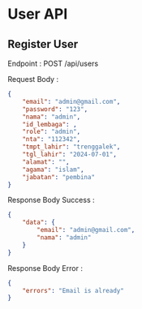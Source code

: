 # User API

## Register User

Endpoint : POST /api/users

Request Body :

```json
{
    "email": "admin@gmail.com",
    "password": "123",
    "nama": "admin",
    "id_lembaga": ,
    "role": "admin",
    "nta": "112342",
    "tmpt_lahir": "trenggalek",
    "tgl_lahir": "2024-07-01",
    "alamat": "",
    "agama": "islam",
    "jabatan": "pembina"
}
```

Response Body Success :
```json
{
    "data": {
        "email": "admin@gmail.com",
        "nama": "admin"
    }
}
```

Response Body Error :
```json
{
    "errors": "Email is already"
}
```